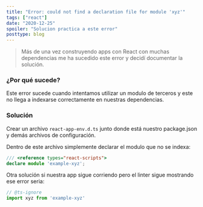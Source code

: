 ```yaml
---
title: "Error: could not find a declaration file for module 'xyz'"
tags: ["react"]
date: "2020-12-25"
spoiler: "Solucion practica a este error"
posttype: blog
---
```


> Más de una vez construyendo apps con React con muchas dependencias me ha sucedido este error y decidí documentar la solución.

### ¿Por qué sucede?
Este error sucede cuando intentamos utilizar un modulo de terceros y este no llega a indexarse correctamente en nuestras dependencias.

### Solución
Crear un archivo `react-app-env.d.ts` junto donde está nuestro package.json y demás archivos de configuración.

Dentro de este archivo simplemente declarar el modulo que no se indexa:
```ts
/// <reference types="react-scripts">
declare module 'example-xyz';
```

Otra solución si nuestra app sigue corriendo pero el linter sigue mostrando ese error seria:
```ts
// @ts-ignore
import xyz from 'example-xyz'
```

